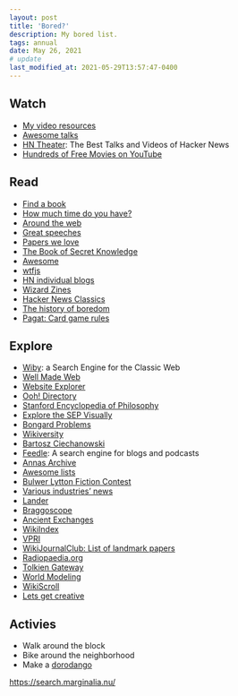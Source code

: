 ```yaml
---
layout: post
title: 'Bored?'
description: My bored list.
tags: annual
date: May 26, 2021
# update
last_modified_at: 2021-05-29T13:57:47-0400
---
```


## Watch
- [My video resources](https://lukasmurdock.com/video/)
- [Awesome talks](https://github.com/JanVanRyswyck/awesome-talks)
- [HN Theater](https://yahnd.com/theater/): The Best Talks and Videos of Hacker News
- [Hundreds of Free Movies on YouTube](https://www.openculture.com/2023/01/watch-hundreds-of-free-movies-on-youtube.html)

## Read
- [Find a book](/finding-books/)
- [How much time do you have?](https://thereformedbroker.com/2013/07/28/how-much-time-do-you-have/)
- [Around the web](https://lukasmurdock.com/aroundtheweb/)
- [Great speeches](https://jamesclear.com/great-speeches)
- [Papers we love](https://github.com/papers-we-love/papers-we-love)
- [The Book of Secret Knowledge](https://github.com/trimstray/the-book-of-secret-knowledge)
- [Awesome](https://github.com/sindresorhus/awesome)
- [wtfjs](https://github.com/denysdovhan/wtfjs)
- [HN individual blogs](https://news.ycombinator.com/item?id=27302195)
- [Wizard Zines](https://wizardzines.com/comics/)
- [Hacker News Classics](https://jsomers.net/hn/)
- [The history of boredom](https://www.freethink.com/culture/history-of-boredom)
- [Pagat: Card game rules](https://www.pagat.com/)

## Explore
- [Wiby](https://wiby.me/): a Search Engine for the Classic Web
- [Well Made Web](https://wmw.thran.uk/)
- [Website Explorer](https://explore.marginalia.nu/view)
- [Ooh! Directory](https://ooh.directory/)
- [Stanford Encyclopedia of Philosophy](https://plato.stanford.edu/)
- [Explore the SEP Visually](https://www.visualizingsep.com/)
- [Bongard Problems](http://www.foundalis.com/res/bps/bpidx.htm)
- [Wikiversity](https://en.wikiversity.org/wiki/Wikiversity:Main_Page)
- [Bartosz Ciechanowski](https://ciechanow.ski/)
- [Feedle](https://feedle.world/): A search engine for blogs and podcasts
- [Annas Archive](https://annas-archive.org/about)
- [Awesome lists](https://github.com/sindresorhus/awesome)
- [Bulwer Lytton Fiction Contest](https://www.bulwer-lytton.com/)
- [Various industries’ news](https://news.ycombinator.com/item?id=34093597)
- [Lander](https://ehmorris.com/lander/)
- [Braggoscope](https://www.braggoscope.com/)
- [Ancient Exchanges](https://exchanges.uiowa.edu/ancient/)
- [WikiIndex](https://wikiindex.org/Welcome)
- [VPRI](http://www.vpri.org/)
- [WikiJournalClub: List of landmark papers](https://www.wikijournalclub.org/wiki/WikiJournalClub:List_of_landmark_papers)
- [Radiopaedia.org](https://radiopaedia.org/)
- [Tolkien Gateway](https://tolkiengateway.net/wiki/Eucatastrophe)
- [World Modeling](https://www.lesswrong.com/tag/world-modeling)
- [WikiScroll](https://wikiscroll.blankenship.io/)
- [Lets get creative](https://www.bryanbraun.com/lets-get-creative/)

## Activies
- Walk around the block
- Bike around the neighborhood
- Make a [dorodango](https://www.laurenceking.com/blog/2019/09/26/dorodango-blog/)

https://search.marginalia.nu/
